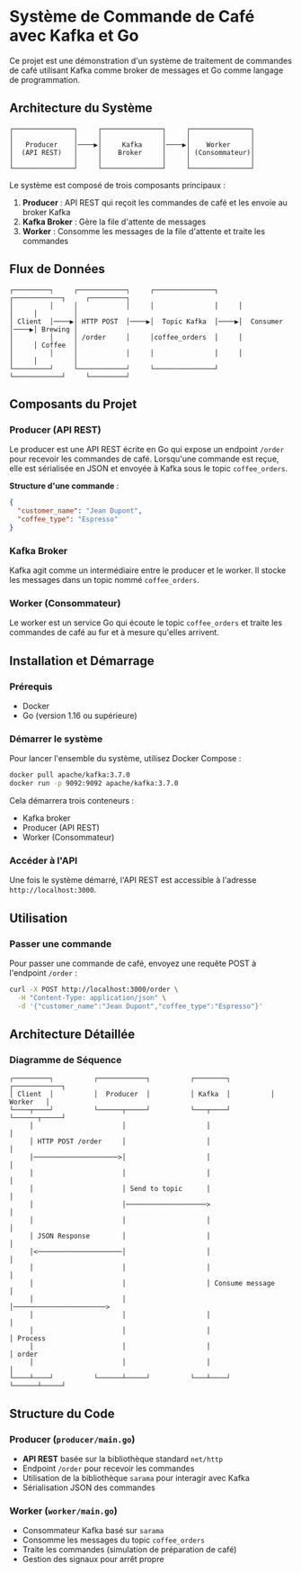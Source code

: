 # Système de Commande de Café avec Kafka et Go

Ce projet est une démonstration d'un système de traitement de commandes de café utilisant Kafka comme broker de messages et Go comme langage de programmation.

## Architecture du Système

```
┌───────────────┐     ┌───────────────┐     ┌───────────────┐
│               │     │               │     │               │
│   Producer    │────▶│     Kafka     │────▶│    Worker     │
│  (API REST)   │     │    Broker     │     │ (Consommateur)│
│               │     │               │     │               │
└───────────────┘     └───────────────┘     └───────────────┘
```

Le système est composé de trois composants principaux :

1. **Producer** : API REST qui reçoit les commandes de café et les envoie au broker Kafka
2. **Kafka Broker** : Gère la file d'attente de messages
3. **Worker** : Consomme les messages de la file d'attente et traite les commandes

## Flux de Données

```
┌─────────┐     ┌────────────┐     ┌───────────────┐     ┌────────────┐     ┌─────────┐
│         │     │            │     │               │     │            │     │         │
│ Client  │────▶│ HTTP POST  │────▶│  Topic Kafka  │────▶│  Consumer  │────▶│ Brewing │
│         │     │ /order     │     │coffee_orders  │     │            │     │ Coffee  │
│         │     │            │     │               │     │            │     │         │
└─────────┘     └────────────┘     └───────────────┘     └────────────┘     └─────────┘
```

## Composants du Projet

### Producer (API REST)

Le producer est une API REST écrite en Go qui expose un endpoint `/order` pour recevoir les commandes de café. Lorsqu'une commande est reçue, elle est sérialisée en JSON et envoyée à Kafka sous le topic `coffee_orders`.

**Structure d'une commande** :
```json
{
  "customer_name": "Jean Dupont",
  "coffee_type": "Espresso"
}
```

### Kafka Broker

Kafka agit comme un intermédiaire entre le producer et le worker. Il stocke les messages dans un topic nommé `coffee_orders`.

### Worker (Consommateur)

Le worker est un service Go qui écoute le topic `coffee_orders` et traite les commandes de café au fur et à mesure qu'elles arrivent.

## Installation et Démarrage

### Prérequis

- Docker
- Go (version 1.16 ou supérieure)

### Démarrer le système

Pour lancer l'ensemble du système, utilisez Docker Compose :

```bash
docker pull apache/kafka:3.7.0
docker run -p 9092:9092 apache/kafka:3.7.0
```

Cela démarrera trois conteneurs :
- Kafka broker
- Producer (API REST)
- Worker (Consommateur)

### Accéder à l'API

Une fois le système démarré, l'API REST est accessible à l'adresse `http://localhost:3000`.

## Utilisation

### Passer une commande

Pour passer une commande de café, envoyez une requête POST à l'endpoint `/order` :

```bash
curl -X POST http://localhost:3000/order \
  -H "Content-Type: application/json" \
  -d '{"customer_name":"Jean Dupont","coffee_type":"Espresso"}'
```


## Architecture Détaillée

### Diagramme de Séquence

```
┌─────────┐          ┌────────────┐          ┌────────┐          ┌────────────┐
│ Client  │          │  Producer  │          │ Kafka  │          │   Worker   │
└────┬────┘          └──────┬─────┘          └───┬────┘          └──────┬─────┘
     │                      │                    │                       │
     │ HTTP POST /order     │                    │                       │
     │─────────────────────>│                    │                       │
     │                      │                    │                       │
     │                      │ Send to topic      │                       │
     │                      │────────────────────>                       │
     │                      │                    │                       │
     │ JSON Response        │                    │                       │
     │<─────────────────────│                    │                       │
     │                      │                    │                       │
     │                      │                    │ Consume message       │
     │                      │                    │───────────────────────>
     │                      │                    │                       │
     │                      │                    │                       │ Process
     │                      │                    │                       │ order
     │                      │                    │                       │
└────┴────┘          └──────┴─────┘          └───┴────┘          └──────┴─────┘
```

## Structure du Code

### Producer (`producer/main.go`)

- **API REST** basée sur la bibliothèque standard `net/http`
- Endpoint `/order` pour recevoir les commandes
- Utilisation de la bibliothèque `sarama` pour interagir avec Kafka
- Sérialisation JSON des commandes

### Worker (`worker/main.go`)

- Consommateur Kafka basé sur `sarama`
- Consomme les messages du topic `coffee_orders`
- Traite les commandes (simulation de préparation de café)
- Gestion des signaux pour arrêt propre 